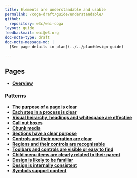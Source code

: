 ```yaml
---
title: Elements are understandable and usable
permalink: /coga-draft/guide/understandable/
github:
  repository: w3c/wai-coga
layout: guide
feedbackmail: wai@w3.org
doc-note-type: draft
doc-note-message-md: |
  [See page details in plan](../../plan#design-guide)

---
```


## Pages

- **[Overview](./overview)**

### Patterns

- **[The purpose of a page is clear](./clear-purpose)**
- **[Each step in a process is clear](./clear-steps)**
- **[Visual heirarchy, headings and whitespace are effective](./visual-heirarchy)**
- **[Call out boxes](./callout-boxes)**
- **[Chunk media](./chunked-media)**
- **[Sections have a clear purpose](./purposeful-sections)**
- **[Controls and their operation are clear](./effective-affordances)**
- **[Regions and their controls are recognisable](./recognizable-regions)**
- **[Toolbars and controls are visible or easy to find](./findable-controls)**
- **[Child menu items are clearly related to their parent](./menu-structure)**
- **[Design is likely to be familiar](./familiar-design)**
- **[Design is internally consistent](./internally-consitent)**
- **[Symbols support content](./helpful-symbols)**
